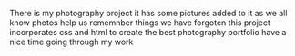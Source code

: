 There is my photography project
it has some pictures added to it as we all know photos help us rememnber things we have forgoten
this project incorporates css and html to create the best photography portfolio
have a nice time going through my work
